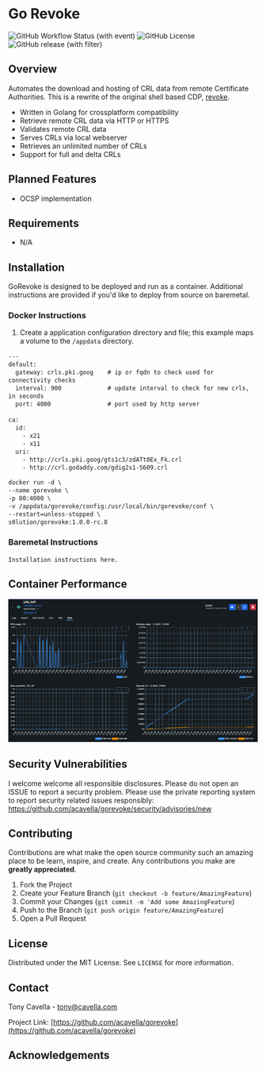 # Go Revoke

<!-- PROJECT SHIELDS -->
![GitHub Workflow Status (with event)](https://img.shields.io/github/actions/workflow/status/acavella/gorevoke/gorelease.yml)
![GitHub License](https://img.shields.io/github/license/acavella/gorevoke)
![GitHub release (with filter)](https://img.shields.io/github/v/release/acavella/gorevoke)

## Overview

Automates the download and hosting of CRL data from remote Certificate Authorities. This is a rewrite of the original shell based CDP, [revoke](https://github.com/acavella/revoke).

- Written in Golang for crossplatform compatibility
- Retrieve remote CRL data via HTTP or HTTPS
- Validates remote CRL data
- Serves CRLs via local webserver
- Retrieves an unlimited number of CRLs
- Support for full and delta CRLs

## Planned Features

- OCSP implementation

## Requirements
- N/A

## Installation

GoRevoke is designed to be deployed and run as a container. Additional instructions are provided if you'd like to deploy from source on baremetal.

### Docker Instructions

1. Create a application configuration directory and file; this example maps a volume to the `/appdata` directory.
```Yaml=
---
default:
  gateway: crls.pki.goog    # ip or fqdn to check used for connectivity checks
  interval: 900             # update interval to check for new crls, in seconds
  port: 4000                # port used by http server

ca:
  id: 
    - x21
    - x11
  uri: 
    - http://crls.pki.goog/gts1c3/zdATt0Ex_Fk.crl
    - http://crl.godaddy.com/gdig2s1-5609.crl
```

```Shell
docker run -d \
--name gorevoke \
-p 80:4000 \
-v /appdata/gorevoke/config:/usr/local/bin/gorevoke/conf \
--restart=unless-stopped \
s0lution/gorevoke:1.0.0-rc.8
```

### Baremetal Instructions

```Text
Installation instructions here.
```

## Container Performance
![Docker Container Performance](assets/docker-stats.png)

## Security Vulnerabilities

I welcome welcome all responsible disclosures. Please do not open an ISSUE to report a security problem. Please use the private reporting system to report security related issues responsibly: https://github.com/acavella/gorevoke/security/advisories/new

## Contributing

Contributions are what make the open source community such an amazing place to be learn, inspire, and create. Any contributions you make are **greatly appreciated**.

1. Fork the Project
2. Create your Feature Branch (`git checkout -b feature/AmazingFeature`)
3. Commit your Changes (`git commit -m 'Add some AmazingFeature`)
4. Push to the Branch (`git push origin feature/AmazingFeature`)
5. Open a Pull Request

## License

Distributed under the MIT License. See `LICENSE` for more information.

## Contact

Tony Cavella - tony@cavella.com

Project Link: [https://github.com/acavella/gorevoke](https://github.com/acavella/gorevoke)

<!-- ACKNOWLEDGEMENTS -->
## Acknowledgements

